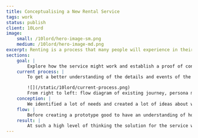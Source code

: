 ```yaml
---
title: Conceptualising a New Rental Service
tags: work
status: publish
client: 10Lord
image: 
    small: /10lord/hero-image-sm.png
    medium: /10lord/hero-image-md.png
excerpt: Renting is a process that many people will experience in their lifetime and it can be a scary, stressful and overwhelming process. Having been a renter myself I was ecstatic when I was asked to collaborate with a small startup to help them conceptualise a new, more intuitive rental service.
sections:
    goal: |
        Explore how the service might work and establish a proof of concept which can be used to help pitch the service to potential users and investors.
    current process: |
        To get a better understanding of the details and events of the rental process I created a flow diagram. It shows a typical rental process in London. I recorded hypothetical dates next to certain sections to get an understanding of the time frames between events while thinking about the thoughts and feelings a renter might be having during this process. With the team I also created a persona matrix of tenants' needs, habits and motivations. I used this to create a storyboard to help visualise the founders ideas in context.

        ![](/static/10lord/current-process.png)
        From right to left: flow diagram of existing journey, persona matrix for tenants, storyboard for new service{.f-1 .f-center}
    conception: |
        We identified a lot of needs and created a lot of ideas about what would meet those needs, but nothing about how they might physically be met or what the cost of those ideas were. We needed a way to think about how we might solve these problems without pigeonholing ourselves. A technique I sometimes use is to create placeholders which represent a typical activity, like logging in, on boarding, viewing a list of properties, or viewing a profile. These can then be printed, rearranged and used in discussions. They don’t contain any content but help remind people of the type of activity that takes place in the holistic journey, without being bogged down in the detail.
    flow: |
        Before creating a prototype good to have an understanding of how the prototype will behave which is why I created a flow diagram which shows the order and interactions of each screen. The act of creating the diagram isn't as important as the actual act of creating it. Creating it allows me to challenge my thoughts about what information should be asked for and when. I did the same for both Tenant and Agent personas.
    result: |
        At such a high level of thinking the solution for the service went through so many possible outcomes. But without a way to visualise the service, it was difficult to quantify it’s value. Creating the prototype helped demonstrate the problem they were solving for and how it could be achieved. I was able to used this prototype to present to both stakeholders and potential investors.
---
```

